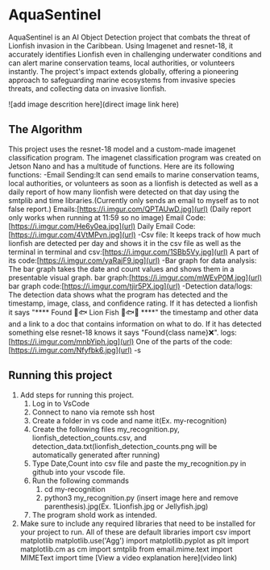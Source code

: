 # AquaSentinel

AquaSentinel is an AI Object Detection project that combats the threat of Lionfish invasion in the Caribbean. 
Using Imagenet and resnet-18, it accurately identifies Lionfish even in challenging underwater conditions and can alert marine conservation teams, local authorities, or volunteers instantly. 
The project's impact extends globally, offering a pioneering approach to safeguarding marine ecosystems from invasive species threats, and collecting data on invasive lionfish. 

![add image descrition here](direct image link here)

## The Algorithm
This project uses the resnet-18 model and a custom-made imagenet classification program. The imagenet classification program was created on Jetson Nano and has a multitude of functions. 
Here are its following functions:
-Email Sending:It can send emails to marine conservation teams, local authorities, or volunteers as soon as a lionfish is detected as well as a daily report of how many lionfish were detected on that day using the smtplib and time libraries.(Currently only sends an email to myself as to not false report.)
Emails:[https://i.imgur.com/QPTAUwD.jpg](url) (Daily report  only works when running at 11:59 so no image) Email Code:[https://i.imgur.com/He6y0ea.jpg](url) Daily Email Code:[https://i.imgur.com/4VtMPvn.jpg](url)
-Csv file: It keeps track of how much lionfish are detected per day and shows it in the csv file as well as the terminal
in terminal and csv:[https://i.imgur.com/1SBb5Vy.jpg](url) A part of its code:[https://i.imgur.com/yaRajF9.jpg](url)
-Bar graph for data analysis: The bar graph takes the date and count values and shows them in a presentable visual graph.
bar graph:[https://i.imgur.com/mWEvP0M.jpg](url) bar graph code:[https://i.imgur.com/tjir5PX.jpg](url)
-Detection data/logs: The detection data shows what the program has detected and the timestamp, image, class, and confidence rating. 
If it has detected a lionfish it says "**** Found 🦁🐟 Lion Fish 🦁🐟✅ ****" the timestamp and other data and a link to a doc that contains information on what to do.
If it has detected something else resnet-18 knows it says "Found{class name}❌".
logs:[https://i.imgur.com/mnbYiph.jpg](url)  One of the parts of the code:[https://i.imgur.com/Nfyfbk6.jpg](url)
-s
## Running this project

1. Add steps for running this project.
   1. Log in to VsCode
   2. Connect to nano via remote ssh host
   3. Create a folder in vs code and name it(Ex. my-recognition)
   4. Create the following files my_recognition.py, lionfish_detection_counts.csv, and detection_data.txt(lionfish_detection_counts.png will be automatically generated after running)
   5. Type Date,Count into csv file and paste the my_recognition.py in github into your vscode file.
   6. Run the following commands
      1. cd my-recognition
      2. python3 my_recognition.py (insert image here and remove parenthesis).jpg(Ex. 1Lionfish.jpg or Jellyfish.jpg)
   7. The program shold work as intended.
3. Make sure to include any required libraries that need to be installed for your project to run.
All of these are default libraries 
import csv
import matplotlib
matplotlib.use('Agg')
import matplotlib.pyplot as plt
import matplotlib.cm as cm
import smtplib
from email.mime.text import MIMEText
import time
[View a video explanation here](video link)
